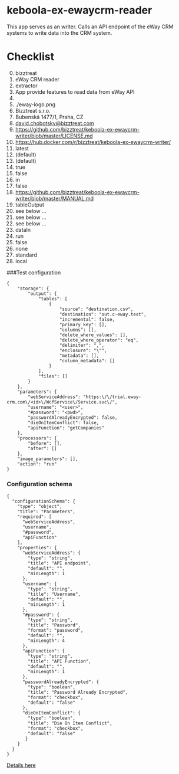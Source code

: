 # keboola-ex-ewaycrm-reader
This app serves as an writer. Calls an API endpoint of the eWay CRM systems to write data into the CRM system.

# Checklist

0.   bizztreat
1.   eWay CRM reader
2.   extractor
3.   App provide features to read data from eWay API
4.   
5.   ./eway-logo.png
6.   Bizztreat s.r.o.
7.   Bubenská 1477/1, Praha, CZ
8.   david.chobotsky@bizztreat.com
9.   https://github.com/bizztreat/keboola-ex-ewaycrm-writer/blob/master/LICENSE.md
10.  https://hub.docker.com/r/bizztreat/keboola-ex-ewaycrm-writer/
11.  latest
12.  (default)
13.  (default)
16.  true
17.  false
18.  in
19.  false
20.  https://github.com/bizztreat/keboola-ex-ewaycrm-writer/blob/master/MANUAL.md
21.  tableOutput
22.  see below ...
23.  see below ...
24.  see below ...
25.  dataIn
26.  run
27.  false
28.  none
29.  standard
30.  local

###Test configuration
```
{
    "storage": {
        "output": {
            "tables": [
                {
                    "source": "destination.csv",
                    "destination": "out.c-eway.test",
                    "incremental": false,
                    "primary_key": [],
                    "columns": [],
                    "delete_where_values": [],
                    "delete_where_operator": "eq",
                    "delimiter": ",",
                    "enclosure": "\"",
                    "metadata": [],
                    "column_metadata": []
                }
            ],
            "files": []
        }
    },
    "parameters": {
        "webServiceAddress": "https:\/\/trial.eway-crm.com\/<id>\/WcfService\/Service.svc\/",
        "username": "<user>",
        "#password": "<pwd>",
        "passwordAlreadyEncrypted": false,
        "dieOnItemConflict": false,
        "apiFunction": "getCompanies"
    },
    "processors": {
        "before": [],
        "after": []
    },
    "image_parameters": [],
    "action": "run"
}
```

### Configuration schema
```
{
  "configurationSchema": {
    "type": "object",
    "title": "Parameters",
    "required": [
      "webServiceAddress",
      "username",
      "#password",
      "apiFunction"
    ],
    "properties": {
      "webServiceAddress": {
        "type": "string",
        "title": "API endpoint",
        "default": "",
        "minLength": 1
      },
      "username": {
        "type": "string",
        "title": "Username",
        "default": "",
        "minLength": 1
      },
      "#password": {
        "type": "string",
        "title": "Password",
        "format": "password",
        "default": "",
        "minLength": 4
      },
      "apiFunction": {
        "type": "string",
        "title": "API Function",
        "default": "",
        "minLength": 1
      },
      "passwordAlreadyEncrypted": {
        "type": "boolean",
        "title": "Password Already Encrypted",
        "format": "checkbox",
        "default": "false"
      },
      "dieOnItemConflict": {
        "type": "boolean",
        "title": "Die On Item Conflict",
        "format": "checkbox",
        "default": "false"
       }
    }
  }
}
```
[Details here](https://github.com/bizztreat/keboola-ex-ewaycrm-writer/blob/master/MANUAL.md)
